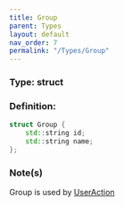 ```yaml
---
title: Group
parent: Types
layout: default
nav_order: 7
permalink: "/Types/Group"
---
```


### Type: struct

### Definition:
```cpp
struct Group {
	std::string id;
	std::string name;
};
```

### Note(s)
Group is used by [UserAction](/R6pp/Types/UserAction)
